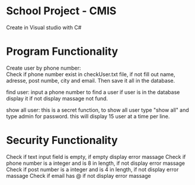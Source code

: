 # School Project - CMIS

Create in Visual studio with C#

# Program Functionality
Create user by phone number: <br />
Check if phone number exist in checkUser.txt file, if not fill out name, adresse, post numbe, city and email. Then save it all in the database.

find user:
input a phone number to find a user if user is in the database display it if not display massage not fund.

show all user:
this is a secret function, to show all user type "show all" and type admin for password. this will display 15 user at a time per line.

# Security Functionality
Check if text input field is empty, if empty display error massage
Check if phone number is a integer and is 8 in length, if not display error massage
Check if post number is a integer and is 4 in length, if not display error massage
Check if email has @ if not display error massage








